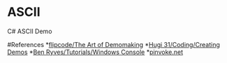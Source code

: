 # ASCII
C# ASCII Demo

#References
*[flipcode/The Art of Demomaking](http://www.flipcode.net/archives/The_Art_of_Demomaking-Issue_01_Prologue.shtml) 
*[Hugi 31/Coding/Creating Demos](http://www.hugi.scene.org/online/hugi31/hugi%2031%20-%20index%20coding%20corner.htm) 
*[Ben Ryves/Tutorials/Windows Console](http://benryves.com/tutorials/winconsole/1) 
*[pinvoke.net](http://www.pinvoke.net/) 
